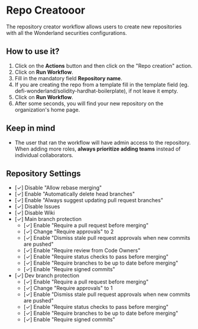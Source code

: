 # Repo Creatooor

The repository creator workflow allows users to create new repositories with all the Wonderland securities configurations.

## How to use it?

1. Click on the **Actions** button and then click on the "Repo creation" action.
2. Click on **Run Workflow**.
3. Fill in the mandatory field **Repository name**.
4. If you are creating the repo from a template fill in the template field (eg. defi-wonderland/solidity-hardhat-boilerplate), if not leave it empty.
5. Click on **Run Workflow**.
6. After some seconds, you will find your new repository on the organization's home page.

## Keep in mind

- The user that ran the workflow will have admin access to the repository. When adding more roles, **always prioritize adding teams** instead of individual collaborators.

## Repository Settings

- [✓] Disable "Allow rebase merging"
- [✓] Enable "Automatically delete head branches"
- [✓] Enable "Always suggest updating pull request branches"
- [✓] Disable Issues
- [✓] Disable Wiki
- [✓] Main branch protection
  - [✓] Enable "Require a pull request before merging"
  - [✓] Change "Require approvals" to 2
  - [✓] Enable "Dismiss stale pull request approvals when new commits are pushed"
  - [✓] Enable "Require review from Code Owners"
  - [✓] Enable "Require status checks to pass before merging"
  - [✓] Enable "Require branches to be up to date before merging"
  - [✓] Enable "Require signed commits"
- [✓] Dev branch protection
  - [✓] Enable "Require a pull request before merging"
  - [✓] Change "Require approvals" to 1
  - [✓] Enable "Dismiss stale pull request approvals when new commits are pushed"
  - [✓] Enable "Require status checks to pass before merging"
  - [✓] Enable "Require branches to be up to date before merging"
  - [✓] Enable "Require signed commits"
